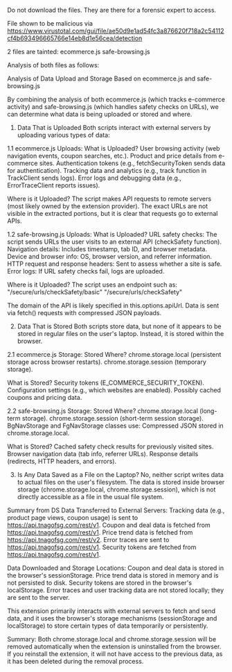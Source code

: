 Do not download the files. They are there for a forensic expert to access.

File shown to be malicious via https://www.virustotal.com/gui/file/ae50d9e1ad54fc3a876620f718a2c54112cf4b693496665766e14eb8d1e56cea/detection 

2 files are tainted:
ecommerce.js
safe-browsing.js

Analysis of both files as follows:

Analysis of Data Upload and Storage Based on ecommerce.js and safe-browsing.js

By combining the analysis of both ecommerce.js (which tracks e-commerce activity) and safe-browsing.js (which handles safety checks on URLs), we can determine what data is being uploaded or stored and where.

1. Data That is Uploaded
Both scripts interact with external servers by uploading various types of data:

1.1 ecommerce.js Uploads:
What is Uploaded?
User browsing activity (web navigation events, coupon searches, etc.).
Product and price details from e-commerce sites.
Authentication tokens (e.g., fetchSecurityToken sends data for authentication).
Tracking data and analytics (e.g., track function in TrackClient sends logs).
Error logs and debugging data (e.g., ErrorTraceClient reports issues).

Where is it Uploaded?
The script makes API requests to remote servers (most likely owned by the extension provider).
The exact URLs are not visible in the extracted portions, but it is clear that requests go to external APIs.

1.2 safe-browsing.js Uploads:
What is Uploaded?
URL safety checks: The script sends URLs the user visits to an external API (checkSafety function).
Navigation details: Includes timestamp, tab ID, and browser metadata.
Device and browser info: OS, browser version, and referrer information.
HTTP request and response headers: Sent to assess whether a site is safe.
Error logs: If URL safety checks fail, logs are uploaded.

Where is it Uploaded?
The script uses an endpoint such as:
"/secure/urls/checkSafety/basic"
"/secure/urls/checkSafety"

The domain of the API is likely specified in this.options.apiUrl.
Data is sent via fetch() requests with compressed JSON payloads.

2. Data That is Stored
Both scripts store data, but none of it appears to be stored in regular files on the user's laptop. Instead, it is stored within the browser.

2.1 ecommerce.js Storage:
Stored Where?
chrome.storage.local (persistent storage across browser restarts).
chrome.storage.session (temporary storage).

What is Stored?
Security tokens (E_COMMERCE_SECURITY_TOKEN).
Configuration settings (e.g., which websites are enabled).
Possibly cached coupons and pricing data.

2.2 safe-browsing.js Storage:
Stored Where?
chrome.storage.local (long-term storage).
chrome.storage.session (short-term session storage).
BgNavStorage and FgNavStorage classes use:
Compressed JSON stored in chrome.storage.local.

What is Stored?
Cached safety check results for previously visited sites.
Browser navigation data (tab info, referrer URLs).
Response details (redirects, HTTP headers, and errors).

3. Is Any Data Saved as a File on the Laptop?
No, neither script writes data to actual files on the user's filesystem.
The data is stored inside browser storage (chrome.storage.local, chrome.storage.session), which is not directly accessible as a file in the usual file system.

Summary from DS
Data Transferred to External Servers:
Tracking data (e.g., product page views, coupon usage) is sent to https://api.tnagofsg.com/rest/v1.
Coupon and deal data is fetched from https://api.tnagofsg.com/rest/v1.
Price trend data is fetched from https://api.tnagofsg.com/rest/v2.
Error traces are sent to https://api.tnagofsg.com/rest/v1.
Security tokens are fetched from https://api.tnagofsg.com/rest/v1.

Data Downloaded and Storage Locations:
Coupon and deal data is stored in the browser's sessionStorage.
Price trend data is stored in memory and is not persisted to disk.
Security tokens are stored in the browser's localStorage.
Error traces and user tracking data are not stored locally; they are sent to the server.

This extension primarily interacts with external servers to fetch and send data, and it uses the browser's storage mechanisms (sessionStorage and localStorage) to store certain types of data temporarily or persistently.

Summary:
Both chrome.storage.local and chrome.storage.session will be removed automatically when the extension is uninstalled from the browser.
If you reinstall the extension, it will not have access to the previous data, as it has been deleted during the removal process.
